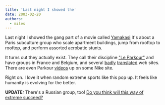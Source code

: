 ```yaml
---
title: 'Last night I showed the'
date: 2003-02-20
authors:
  - miles
---
```


Last night I showed the gang part of a movie called [Yamakasi](http://www2.mediacorpsingapore.com/reviews/movies/view/109/1/.html") It's about a Paris subculture group who scale apartment buildings, jump from rooftop to rooftop, and perform assorted acrobatic stunts.

It turns out they actually exist. They call their discipline ["Le Parkour"](http://pub77.ezboard.com/furbanfreeflowfrm11.showMessage?topicID=25.topic) and have groups in France and Belgium, and several [badly](http://membres.lycos.fr/leparkour/) [translated](http://216.239.35.120/translate_c?hl=en&sl=fr&u=http://membres.lycos.fr/parkourll/Acceuil.php&prev=/search%3Fq%3Dparkour%26start%3D20%26hl%3Den%26lr%3D%26ie%3DUTF-8%26sa%3DN) web sites. There are even Parkour [videos](http://www.ugo.com/channels/freestyle/features/presto/) up on some Nike site.

Right on. I love it when random extreme sports like this pop up. It feels like humanity is evolving for the better.

**UPDATE:** There's a Russian group, too! [Do you think will this way of extreme succeed?](http://www.tracers.ru/eng/alpphoto/photo4-10_02.htm)
